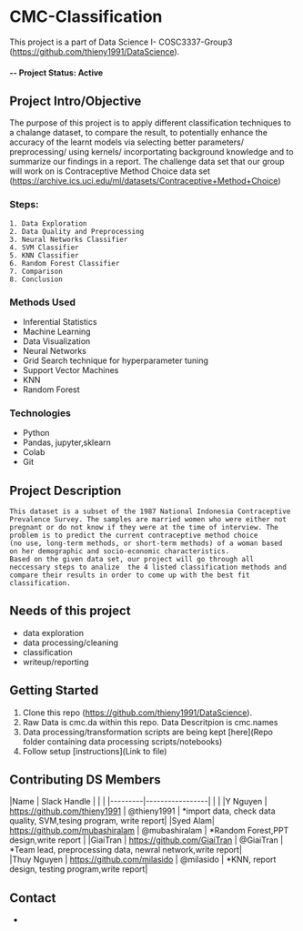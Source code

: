 
# CMC-Classification
This project is a part of Data Science I- COSC3337-Group3
(https://github.com/thieny1991/DataScience).

#### -- Project Status: Active

## Project Intro/Objective
The purpose of this project is to apply different classification techniques to a chalange dataset, to compare the result, to potentially enhance the accuracy of the learnt models via selecting better parameters/ preprocessing/ using kernels/ incorportating background knowledge and to summarize our findings in a report. The challenge data set that our group will work on is Contraceptive Method Choice data set (https://archive.ics.uci.edu/ml/datasets/Contraceptive+Method+Choice)
### Steps:
    1. Data Exploration
    2. Data Quality and Preprocessing
    3. Neural Networks Classifier
    4. SVM Classifier
    5. KNN Classifier
    6. Random Forest Classifier
    7. Comparison
    8. Conclusion

### Methods Used
* Inferential Statistics
* Machine Learning
* Data Visualization
* Neural Networks
* Grid Search technique for hyperparameter tuning
* Support Vector Machines
* KNN
* Random Forest


### Technologies
* Python
* Pandas, jupyter,sklearn
* Colab
* Git

## Project Description
    This dataset is a subset of the 1987 National Indonesia Contraceptive
    Prevalence Survey. The samples are married women who were either not 
    pregnant or do not know if they were at the time of interview. The 
    problem is to predict the current contraceptive method choice 
    (no use, long-term methods, or short-term methods) of a woman based 
    on her demographic and socio-economic characteristics.
    Based on the given data set, our project will go through all neccessary steps to analize  the 4 listed classification methods and compare their results in order to come up with the best fit classification.   

## Needs of this project
- data exploration
- data processing/cleaning
- classification
- writeup/reporting

## Getting Started

1. Clone this repo (https://github.com/thieny1991/DataScience).
2. Raw Data is cmc.da within this repo. Data Descritpion is cmc.names
3. Data processing/transformation scripts are being kept [here](Repo folder containing data processing scripts/notebooks) 
5. Follow setup [instructions](Link to file)

## Contributing DS Members
|Name     |  Slack Handle   |           |           |
|---------|-----------------|           |           |
|Y Nguyen | https://github.com/thieny1991   | @thieny1991   |  *import data, check data quality, SVM,tesing program, write report|
|Syed Alam| https://github.com/mubashiralam | @mubashiralam    | *Random Forest,PPT design,write report |
|GiaiTran | https://github.com/GiaiTran |     @GiaiTran    |  *Team lead, preprocessing data, newral network,write report|                   
|Thuy Nguyen | https://github.com/milasido | @milasido    | *KNN, report design, testing program,write report|


## Contact
* 
